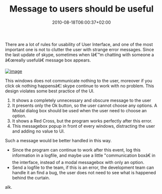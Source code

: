 ﻿---
title: "Message to users should be useful"
description: ""
date: 2010-08-18T06:00:37+02:00
draft: false
tags: [Architecture]
categories: [Software Architecture]
---
There are a lot of rules for usability of User Interface, and one of the most important one is not to clutter the user with strange error messages. Since the last update of skype, sometimes when Iâ€™m chatting with someone a â€œreally usefulâ€ message box appears.

[![image](https://www.codewrecks.com/blog/wp-content/uploads/2010/08/image_thumb3.png "image")](https://www.codewrecks.com/blog/wp-content/uploads/2010/08/image5.png)

This windows does not communicate nothing to the user, moreover if you click ok nothing happensâ€¦ skype continue to work with no problem. This design violates some best practice of the UI.

1. It shows a completely unnecessary and obscure message to the user
2. It presents only the Ok button, so the user cannot choose any options. A Modal dialog box should be used when the user need to choose an option.
3. It shows a Red Cross, but the program works perfectly after this error.
4. This messagebox popup in front of every windows, distracting the user and adding no value to UI.

Such a message would be better handled in this way.

- Since the program can continue to work after this event, log this information in a logfile, and maybe use a little "communication boxâ€ in the interface, instead of a modal messagebox with only an option.
- Send a logfile to the team, if this is an error, the development team can handle it an find a bug, the user does not need to see what is happened behind the curtain.

alk.
